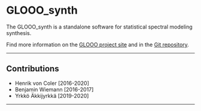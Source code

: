 # GLOOO_synth

The GLOOO_synth is a standalone
software for statistical spectral modeling synthesis.

Find more information on the [GLOOO project site](https://hvc.berlin/projects/glooo_synth/) and in the [Git repository](https://gitlab.tubit.tu-berlin.de/henrikvoncoler/GLOOO_synth).


---

## Contributions

* Henrik von Coler [2016-2020]
* Benjamin Wiemann [2016-2017]
* Yrkkö Äkkijyrkkä [2019-2020]

-----

